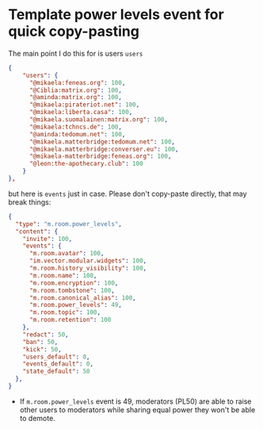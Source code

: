 # Template power levels event for quick copy-pasting

The main point I do this for is users `users`

```json
{
    "users": {
      "@mikaela:feneas.org": 100,
      "@Ciblia:matrix.org": 100,
      "@aminda:matrix.org": 100,
      "@mikaela:pirateriot.net": 100,
      "@mikaela:liberta.casa": 100,
      "@mikaela.suomalainen:matrix.org": 100,
      "@mikaela:tchncs.de": 100,
      "@aminda:tedomum.net": 100,
      "@mikaela.matterbridge:tedomum.net": 100,
      "@mikaela.matterbridge:converser.eu": 100,
      "@mikaela-matterbridge:feneas.org": 100,
      "@leon:the-apothecary.club": 100
    }
},
```

but here is `events` just in case. Please don't copy-paste directly, that may
break things:

```json
{
  "type": "m.room.power_levels",
  "content": {
    "invite": 100,
    "events": {
      "m.room.avatar": 100,
      "im.vector.modular.widgets": 100,
      "m.room.history_visibility": 100,
      "m.room.name": 100,
      "m.room.encryption": 100,
      "m.room.tombstone": 100,
      "m.room.canonical_alias": 100,
      "m.room.power_levels": 49,
      "m.room.topic": 100,
      "m.room.retention": 100
    },
    "redact": 50,
    "ban": 50,
    "kick": 50,
    "users_default": 0,
    "events_default": 0,
    "state_default": 50
  },
}
```

* If `m.room.power_levels` event is 49, moderators (PL50) are able to raise
  other users to moderators while sharing equal power they won't be able to
  demote.

